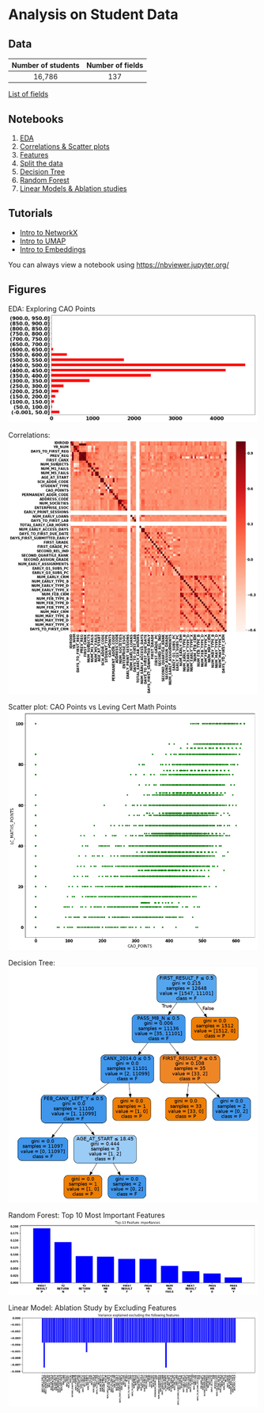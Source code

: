 # Analysis on Student Data

## Data

| Number of students | Number of fields |
| :-------------: | :-------------:|
| 16,786 | 137 |

[List of fields](fields.md)

## Notebooks

1. [EDA](notebooks/EDA.ipynb)
2. [Correlations & Scatter plots](notebooks/Scatter%20%26%20Correlations.ipynb)
3. [Features](notebooks/Features.ipynb)
4. [Split the data](notebooks/Split%20train%20%26%20test%20sets.ipynb)
5. [Decision Tree](notebooks/Modelling%20a%20Decision%20Tree.ipynb)
6. [Random Forest](notebooks/Modelling%20a%20Random%20Forest.ipynb)
7. [Linear Models & Ablation studies](notebooks/Ablation%20Study.ipynb)

## Tutorials

* [Intro to NetworkX](notebooks/Intro%20to%20Networkx.ipynb)
* [Intro to UMAP](notebooks/Intro%20to%UMAP.ipynb)
* [Intro to Embeddings](notebooks/Intro%20to%Embeddings.ipynb)

You can always view a notebook using https://nbviewer.jupyter.org/

## Figures

EDA: Exploring CAO Points
![](figures/exploring_CAO_POINTS.png)

Correlations:
![](figures/correlations.png)

Scatter plot: CAO Points vs Leving Cert Math Points
![](figures/scatter_CAO_POINTS_LC_MATHS_POINTS.png)

Decision Tree:
![](figures/tree.png)

Random Forest: Top 10 Most Important Features
![](figures/modelling_Random_Forest_Top_10_Feature_Importances.png)

Linear Model: Ablation Study by Excluding Features
![](figures/linear_model_variance_explained_by_excluding_features.png)
